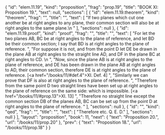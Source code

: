 {
  "id": "elem.11.19",
  "kind": "proposition",
  "frag": "prop.19",
  "title": "BOOK XI: Proposition 19.",
  "text": null,
  "sections": [
    {
      "id": "elem.11.19.theorem",
      "kind": "theorem",
      "frag": "",
      "title": "",
      "text": [
        "If two planes which cut one another be at right angles to any plane, their common section will also be at right angles to the same plane.\n      "
      ],
      "sections": null
    },
    {
      "id": "elem.11.19.proof",
      "kind": "proof",
      "frag": "",
      "title": "",
      "text": [
        "For let the two planes AB, BC be at right angles to the plane of reference, and let BD be their common section; I say that BD is at right angles to the plane of reference. ",
        "For suppose it is not, and from the point D let DE be drawn in the plane AB at right angles to the straight line AD, and DF in the plane BC at right angles to CD. \n      ",
        "Now, since the plane AB is at right angles to the plane of reference, and DE has been drawn in the plane AB at right angles to AD, their common section, therefore DE is at right angles to the plane of reference. [<a href=\"/books/11/#def.4\">XI. Def. 4</a>] ",
        "Similarly we can prove that DF is also at right angles to the plane of reference. ",
        "Therefore from the same point D two straight lines have been set up at right angles to the plane of reference on the same side: which is impossible. [<a href=\"/books/11/#prop.13\">XI. 13</a>] ",
        "Therefore no straight line except the common section DB of the planes AB, BC can be set up from the point D at right angles to the plane of reference. "
      ],
      "sections": null
    },
    {
      "id": "",
      "kind": "qed",
      "frag": "",
      "title": "",
      "text": [
        "Therefore etc. Q. E. D."
      ],
      "sections": null
    }
  ],
  "layout": "proposition",
  "book": 11,
  "next": {
    "text": "Proposition 20.",
    "url": "/books/11/prop.20"
  },
  "prev": {
    "text": "Proposition 18.",
    "url": "/books/11/prop.18"
  }
}
